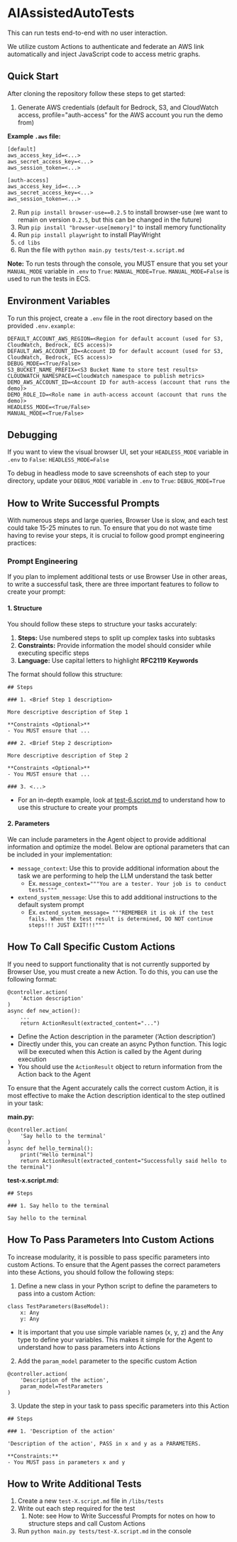 # AIAssistedAutoTests
This can run tests end-to-end with no user interaction.

We utilize custom Actions to authenticate and federate an AWS link automatically and inject JavaScript code to access metric graphs.

## Quick Start
After cloning the repository follow these steps to get started:
1. Generate AWS credentials (default for Bedrock, S3, and CloudWatch access, profile="auth-access" for the AWS account you run the demo from) 

**Example `.aws` file:**
```
[default]
aws_access_key_id=<...>
aws_secret_access_key=<...>
aws_session_token=<...>

[auth-access]
aws_access_key_id=<...>
aws_secret_access_key=<...>
aws_session_token=<...>
```
2. Run `pip install browser-use==0.2.5` to install browser-use (we want to remain on version `0.2.5`, but this can be changed in the future)
3. Run `pip install "browser-use[memory]"` to install memory functionality
4. Run `pip install playwright` to install PlayWright
5. `cd libs`
6. Run the file with `python main.py tests/test-x.script.md`

**Note:** To run tests through the console, you MUST ensure that you set your `MANUAL_MODE` variable in `.env` to `True`: `MANUAL_MODE=True`. `MANUAL_MODE=False` is used to run the tests in ECS.

## Environment Variables
To run this project, create a `.env` file in the root directory based on the provided `.env.example`:

```
DEFAULT_ACCOUNT_AWS_REGION=<Region for default account (used for S3, CloudWatch, Bedrock, ECS access)>
DEFAULT_AWS_ACCOUNT_ID=<Account ID for default account (used for S3, CloudWatch, Bedrock, ECS access)>
DEBUG_MODE=<True/False>
S3_BUCKET_NAME_PREFIX=<S3 Bucket Name to store test results>
CLOUDWATCH_NAMESPACE=<CloudWatch namespace to publish metrics>
DEMO_AWS_ACCOUNT_ID=<Account ID for auth-access (account that runs the demo)>
DEMO_ROLE_ID=<Role name in auth-access account (account that runs the demo)>
HEADLESS_MODE=<True/False>
MANUAL_MODE=<True/False>
```

## Debugging

If you want to view the visual browser UI, set your `HEADLESS_MODE` variable in `.env` to `False`: `HEADLESS_MODE=False`

To debug in headless mode to save screenshots of each step to your directory, update your `DEBUG_MODE` variable in `.env` to `True`:
`DEBUG_MODE=True`

## How to Write Successful Prompts

With numerous steps and large queries, Browser Use is slow, and each test could take 15-25 minutes to run. To ensure that you do not waste time having to revise your steps, it is crucial to follow good prompt engineering practices:

### Prompt Engineering

If you plan to implement additional tests or use Browser Use in other areas, to write a successful task, there are three important features to follow to create your prompt:

#### 1. Structure

You should follow these steps to structure your tasks accurately:

1. **Steps:** Use numbered steps to split up complex tasks into subtasks
2. **Constraints:** Provide information the model should consider while executing specific steps
3. **Language:** Use capital letters to highlight **RFC2119 Keywords**

The format should follow this structure:
```
## Steps

### 1. <Brief Step 1 description>

More descriptive description of Step 1

**Constraints <Optional>**
- You MUST ensure that ...

### 2. <Brief Step 2 description>

More descriptive description of Step 2

**Constraints <Optional>**
- You MUST ensure that ...

### 3. <...>
```
* For an in-depth example, look at [test-6.script.md](https://github.com/aws-observability/application-signals-demo/blob/ai-validator/libs/tests/test-6.script.md) to understand how to use this structure to create your prompts

#### 2. Parameters

We can include parameters in the Agent object to provide additional information and optimize the model. Below are optional parameters that can be included in your implementation:

* `message_context`: Use this to provide additional information about the task we are performing to help the LLM understand the task better
    * Ex. `message_context="""You are a tester. Your job is to conduct tests."""`
* `extend_system_message`: Use this to add additional instructions to the default system prompt
    * Ex. `extend_system_message= """REMEMBER it is ok if the test fails. When the test result is determined, DO NOT continue steps!!! JUST EXIT!!!"""`

## How To Call Specific Custom Actions

If you need to support functionality that is not currently supported by Browser Use, you must create a new Action. To do this, you can use the following format:

```
@controller.action(
    'Action description'
)
async def new_action():
    ...
    return ActionResult(extracted_content="...")
```

- Define the Action description in the parameter (‘Action description’)
- Directly under this, you can create an async Python function. This logic will be executed when this Action is called by the Agent during execution
- You should use the `ActionResult` object to return information from the Action back to the Agent

To ensure that the Agent accurately calls the correct custom Action, it is most effective to make the Action description identical to the step outlined in your task:

**main.py:**
```
@controller.action(
    'Say hello to the terminal'
)
async def hello_terminal():
    print("Hello terminal")
    return ActionResult(extracted_content="Successfully said hello to the terminal")
```

**test-x.script.md:**
```
## Steps

### 1. Say hello to the terminal

Say hello to the terminal
```

## How To Pass Parameters Into Custom Actions

To increase modularity, it is possible to pass specific parameters into custom Actions. To ensure that the Agent passes the correct parameters into these Actions, you should follow the following steps:

1. Define a new class in your Python script to define the parameters to pass into a custom Action:
```
class TestParameters(BaseModel):
    x: Any
    y: Any
```
- It is important that you use simple variable names (x, y, z) and the Any type to define your variables. This makes it simple for the Agent to understand how to pass parameters into Actions

2. Add the `param_model` parameter to the specific custom Action
```
@controller.action(
    'Description of the action',
    param_model=TestParameters
)
```
3. Update the step in your task to pass specific parameters into this Action
```
## Steps
        
### 1. 'Description of the action'
        
'Description of the action', PASS in x and y as a PARAMETERS.
        
**Constraints:**
- You MUST pass in parameters x and y
```

## How to Write Additional Tests

1. Create a new `test-X.script.md` file in `/libs/tests`
2. Write out each step required for the test
    1. Note: see How to Write Successful Prompts for notes on how to structure steps and call Custom Actions
3. Run `python main.py tests/test-X.script.md` in the console 

